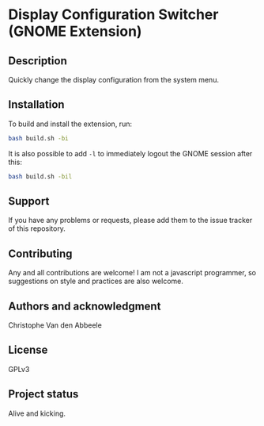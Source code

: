 # Display Configuration Switcher (GNOME Extension)

## Description
Quickly change the display configuration from the system menu.

## Installation
To build and install the extension, run:
```bash
bash build.sh -bi
```

It is also possible to add `-l` to immediately logout the GNOME session after this:
```bash
bash build.sh -bil
```

## Support
If you have any problems or requests, please add them to the issue tracker of this repository.

## Contributing
Any and all contributions are welcome! I am not a javascript programmer, so suggestions on style and practices are also welcome.

## Authors and acknowledgment
Christophe Van den Abbeele

## License
GPLv3

## Project status
Alive and kicking.
